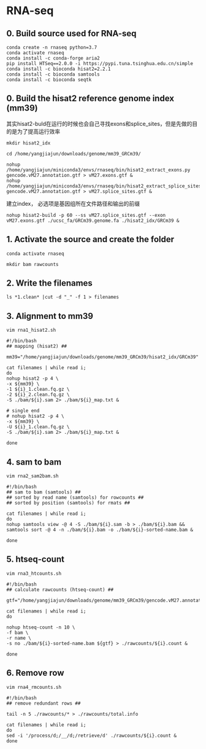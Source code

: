 # RNA-seq

## 0. Build source used for RNA-seq  

    conda create -n rnaseq python=3.7
    conda activate rnaseq
    conda install -c conda-forge aria2
    pip install HTSeq==2.0.0 -i https://pypi.tuna.tsinghua.edu.cn/simple
    conda install -c bioconda hisat2=2.2.1
    conda install -c bioconda samtools
    conda install -c bioconda seqtk
    
## 0. Build the hisat2 reference genome index (mm39)  

其实hisat2-buld在运行的时候也会自己寻找exons和splice_sites，但是先做的目的是为了提高运行效率  
    
    mkdir hisat2_idx
    
    cd /home/yangjiajun/downloads/genome/mm39_GRCm39/
    
    nohup /home/yangjiajun/miniconda3/envs/rnaseq/bin/hisat2_extract_exons.py gencode.vM27.annotation.gtf > vM27.exons.gtf &
    nohup /home/yangjiajun/miniconda3/envs/rnaseq/bin/hisat2_extract_splice_sites.py gencode.vM27.annotation.gtf > vM27.splice_sites.gtf &

建立index， 必选项是基因组所在文件路径和输出的前缀  

    nohup hisat2-build -p 60 --ss vM27.splice_sites.gtf --exon vM27.exons.gtf ./ucsc_fa/GRCm39.genome.fa ./hisat2_idx/GRCm39 &

## 1. Activate the source and create the folder  
    
    conda activate rnaseq  
    
    mkdir bam rawcounts 
    
## 2. Write the filenames  

    ls *1.clean* |cut -d "_" -f 1 > filenames

## 3. Alignment to mm39  

    vim rna1_hisat2.sh

    #!/bin/bash
    ## mapping (hisat2) ##

    mm39="/home/yangjiajun/downloads/genome/mm39_GRCm39/hisat2_idx/GRCm39"

    cat filenames | while read i; 
    do
    nohup hisat2 -p 4 \
    -x ${mm39} \
    -1 ${i}_1.clean.fq.gz \
    -2 ${i}_2.clean.fq.gz \
    -S ./bam/${i}.sam 2> ./bam/${i}_map.txt & 

    # single end
    # nohup hisat2 -p 4 \
    -x ${mm39} \
    -U ${i}_1.clean.fq.gz \
    -S ./bam/${i}.sam 2> ./bam/${i}_map.txt &
    
    done

## 4. sam to bam    

    vim rna2_sam2bam.sh

    #!/bin/bash
    ## sam to bam (samtools) ##
    ## sorted by read name (samtools) for rowcounts ##
    ## sorted by position (samtools) for rmats ##

    cat filenames | while read i; 
    do
    nohup samtools view -@ 4 -S ./bam/${i}.sam -b > ./bam/${i}.bam &&
    samtools sort -@ 4 -n ./bam/${i}.bam -o ./bam/${i}-sorted-name.bam &

    done

## 5. htseq-count    

    vim rna3_htcounts.sh

    #!/bin/bash
    ## calculate rawcounts (htseq-count) ##

    gtf="/home/yangjiajun/downloads/genome/mm39_GRCm39/gencode.vM27.annotation.gtf"

    cat filenames | while read i; 
    do

    nohup htseq-count -n 10 \
    -f bam \
    -r name \
    -s no ./bam/${i}-sorted-name.bam ${gtf} > ./rawcounts/${i}.count &

    done

## 6. Remove row      

    vim rna4_rmcounts.sh

    #!/bin/bash
    ## remove redundant rows ##

    tail -n 5 ./rawcounts/* > ./rawcounts/total.info

    cat filenames | while read i; 
    do
    sed -i '/process/d;/__/d;/retrieve/d' ./rawcounts/${i}.count & 
    done




